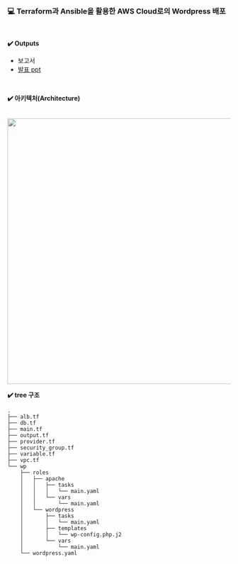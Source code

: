 ### 💻 Terraform과 Ansible을 활용한 AWS Cloud로의 Wordpress 배포
<br>

**✔️ Outputs**
- 보고서
- [발표 ppt](https://github.com/na3150/Cloud_boot_camp/blob/main/%EB%AF%B8%EB%8B%88%ED%94%84%EB%A1%9C%EC%A0%9D%ED%8A%B83/%EB%AF%B8%EB%8B%88%ED%94%84%EB%A1%9C%EC%A0%9D%ED%8A%B83%20%EB%B0%9C%ED%91%9C%20ppt%20%EC%B5%9C%EC%A2%85%EB%B3%B8.pdf)

<br>

**✔️ 아키텍처(Architecture)**
<br>
<br>

<img src="https://user-images.githubusercontent.com/64996121/165767459-caa6f80b-7a87-40fd-9601-c48729a60326.png" width = 600/>
<br>


**✔️ tree 구조**

```
.
├── alb.tf
├── db.tf
├── main.tf
├── output.tf
├── provider.tf
├── security_group.tf
├── variable.tf
├── vpc.tf
└── wp
    ├── roles
    │   ├── apache
    │   │   ├── tasks
    │   │   │   └── main.yaml
    │   │   └── vars
    │   │       └── main.yaml
    │   └── wordpress
    │       ├── tasks
    │       │   └── main.yaml
    │       ├── templates
    │       │   └── wp-config.php.j2
    │       └── vars
    │           └── main.yaml
    └── wordpress.yaml
```
<br>
<br>


